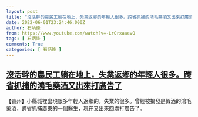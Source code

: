 ```yaml
---
layout: post
title: "沒活幹的農民工躺在地上，失業返鄉的年輕人很多。跨省抓捕的鴻毛藥酒又出來打廣告了"
date: 2022-06-01T23:24:46.000Z
author: 石炳鋒
from: https://www.youtube.com/watch?v=-LrOrxaaevQ
tags: [ 石炳锋 ]
comments: True
categories: [ 石炳锋 ]
---
```

<!--1654125886000-->
[沒活幹的農民工躺在地上，失業返鄉的年輕人很多。跨省抓捕的鴻毛藥酒又出來打廣告了](https://www.youtube.com/watch?v=-LrOrxaaevQ)
------

<div>
【貴州】小縣城裡出現很多年輕人返鄉的，失業的很多。曾經被揭發是假酒的鴻毛藥酒，跨省抓捕廣東的一個醫生，現在又出來四處打廣告了。
</div>
